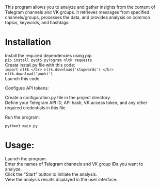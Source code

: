 This program allows you to analyze and gather insights from the content of Telegram channels and VK groups. It retrieves messages from specified channels/groups, processes the data, and provides analysis on common topics, keywords, and hashtags.

#  Installation

Install the required dependencies using pip:</br>
`pip install pyqt5 pyrogram nltk requests` </br>
Create install.py file with this code: </br>
`import nltk </br>
nltk.download('stopwords') </br>
nltk.download('punkt')` </br>
Launch this code. </br>

Configure API tokens:

Create a configuration.py file in the project directory. </br>
Define your Telegram API ID, API hash, VK access token, and any other required credentials in this file. </br>

Run the program: </br>

`python3 main.py`

# Usage:

Launch the program. </br>
Enter the names of Telegram channels and VK group IDs you want to analyze. </br>
Click the "Start" button to initiate the analysis. </br>
View the analysis results displayed in the user interface. </br>
